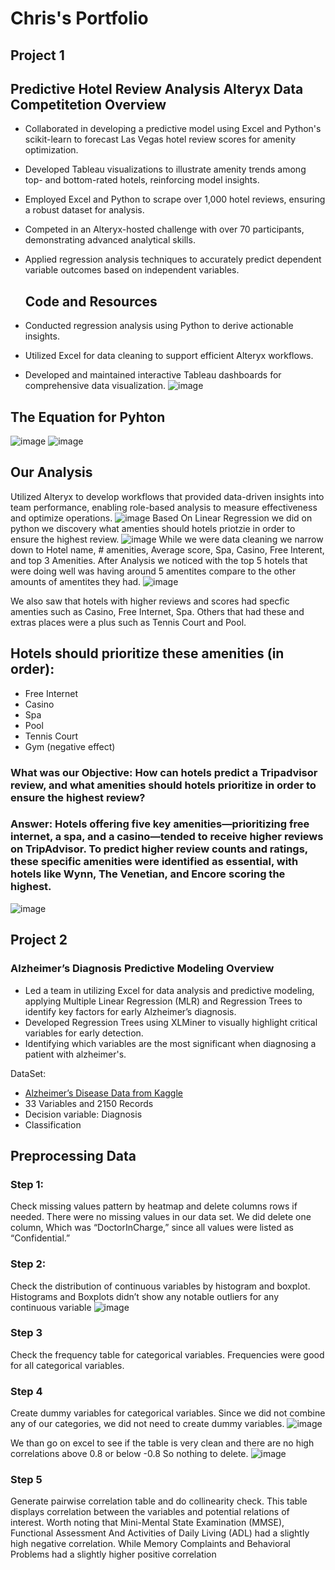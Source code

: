 # Chris's Portfolio

## Project 1
## Predictive Hotel Review Analysis Alteryx Data Competitetion Overview 
- Collaborated in developing a predictive model using Excel and Python's scikit-learn to forecast Las Vegas hotel review scores for amenity optimization.
- Developed Tableau visualizations to illustrate amenity trends among top- and bottom-rated hotels, reinforcing model insights.
- Employed Excel and Python to scrape over 1,000 hotel reviews, ensuring a robust dataset for analysis.
- Competed in an Alteryx-hosted challenge with over 70 participants, demonstrating advanced analytical skills.
- Applied regression analysis techniques to accurately predict dependent variable outcomes based on independent variables.
  
  ## Code and Resources
- Conducted regression analysis using Python to derive actionable insights.
- Utilized Excel for data cleaning to support efficient Alteryx workflows.
- Developed and maintained interactive Tableau dashboards for comprehensive data visualization.
![image](https://github.com/user-attachments/assets/06eedf4d-1400-4664-95a7-adb6f8122fb1)
## The Equation for Pyhton
![image](https://github.com/user-attachments/assets/4705a82a-1737-4bf7-a496-79eaf305f119)
![image](https://github.com/user-attachments/assets/0b54b751-55f8-4719-81b7-4fdc0f442bc5)

## Our Analysis 
Utilized Alteryx to develop workflows that provided data-driven insights into team performance, enabling role-based analysis to measure effectiveness and optimize operations.
![image](https://github.com/user-attachments/assets/785c4063-ca65-406d-9a9c-9c1b159bcf25)
Based On Linear Regression we did on python we discovery what amenties should hotels priotzie in order to ensure the highest review.
![image](https://github.com/user-attachments/assets/bd00ec4f-814a-4e24-afcb-46907919cbbf)
While we were data cleaning we narrow down to Hotel name, # amenities, Average score, Spa, Casino, Free Interent, and top 3 Amenities.
After Analysis we noticed with the top 5 hotels that were doing well was having around 5 amentites compare to the other amounts of amentites they had.
![image](https://github.com/user-attachments/assets/92192a28-eed8-4bd9-906c-c7887fbddb8d)

We also saw that hotels with higher reviews and scores had specfic amenties such as Casino, Free Internet, Spa. Others that had these and extras places were a plus such as Tennis Court and Pool.

##  Hotels should prioritize these amenities (in order):
- Free Internet
- Casino
- Spa
- Pool
- Tennis Court
- Gym (negative effect)




### What was our Objective: How can hotels predict a Tripadvisor review, and what amenities should hotels prioritize in order to ensure the highest review?
### Answer: Hotels offering five key amenities—prioritizing free internet, a spa, and a casino—tended to receive higher reviews on TripAdvisor. To predict higher review counts and ratings, these specific amenities were identified as essential, with hotels like Wynn, The Venetian, and Encore scoring the highest.
![image](https://github.com/user-attachments/assets/29297c93-5330-4677-b857-7cd99f085a67)







## Project 2 
### Alzheimer’s Diagnosis Predictive Modeling Overview 
- Led a team in utilizing Excel for data analysis and predictive modeling, applying Multiple Linear Regression (MLR) and Regression Trees to identify key factors for early Alzheimer’s diagnosis. 
- Developed Regression Trees using XLMiner to visually highlight critical variables for early detection.
- Identifying which variables are the most significant when diagnosing a patient with alzheimer's.

DataSet:
- [Alzheimer’s Disease Data from Kaggle](https://www.kaggle.com/datasets/rabieelkharoua/alzheimers-disease-dataset)
- 33 Variables and 2150 Records
- Decision variable: Diagnosis
- Classification

## Preprocessing Data
### Step 1:
Check missing values pattern by heatmap and delete columns rows if needed. There were no missing values in our data set. We did delete one column, Which was “DoctorInCharge,” since all values were listed as “Confidential.”

### Step 2:
Check the distribution of continuous variables by histogram and boxplot. 
Histograms and Boxplots didn’t show any notable outliers for any continuous variable
![image](https://github.com/user-attachments/assets/8e5597af-ccda-46c6-ad14-6a6fac3a7c09)


### Step 3 
Check the frequency table for categorical variables.
Frequencies were good for all categorical variables.

### Step 4
Create dummy variables for categorical variables.
Since we did not combine any of our categories, we did not need to create dummy variables.
![image](https://github.com/user-attachments/assets/2d80d5b0-9f61-4256-b20a-802e393ddfc3)

We than go on excel to see if the table is very clean and there are no high correlations above 0.8 or below -0.8 So nothing to delete.
![image](https://github.com/user-attachments/assets/1b63529b-37bd-47e3-9143-a7f05a180154)

### Step 5
Generate pairwise correlation table and do collinearity check.
This table displays correlation between the variables and potential relations of interest.
Worth noting that Mini-Mental State Examination (MMSE), Functional Assessment And Activities of Daily Living  (ADL) had a slightly high negative correlation.
While Memory Complaints and Behavioral Problems had a slightly higher positive correlation


